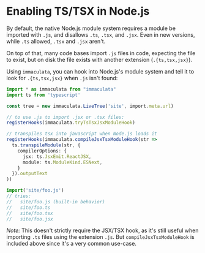 # Enabling TS/TSX in Node.js

By default, the native Node.js module system requires a module
be imported with `.js`, and disallows `.ts`, `.tsx`, and `.jsx`.
Even in new versions, while `.ts` allowed, `.tsx` and `.jsx` aren't.

On top of that, many code bases import `.js` files in code,
expecting the file to exist, but on disk the file exists with
another extension (`.{ts,tsx,jsx}`).

Using `immaculata`, you can hook into Node.js's module system
and tell it to look for `.{ts,tsx,jsx}` when `.js` isn't found:

```ts
import * as immaculata from "immaculata"
import ts from 'typescript'

const tree = new immaculata.LiveTree('site', import.meta.url)

// to use .js to import .jsx or .tsx files:
registerHooks(immaculata.tryTsTsxJsxModuleHook)

// transpiles tsx into javascript when Node.js loads it
registerHooks(immaculata.compileJsxTsxModuleHook(str =>
  ts.transpileModule(str, {
    compilerOptions: {
      jsx: ts.JsxEmit.ReactJSX,
      module: ts.ModuleKind.ESNext,
    }
  }).outputText
))

import('site/foo.js')
// tries:
//   site/foo.js (built-in behavior)
//   site/foo.ts
//   site/foo.tsx
//   site/foo.jsx
```

*Note:* This doesn't strictly require the JSX/TSX hook,
as it's still useful when importing `.ts` files using
the extension `.js`. But `compileJsxTsxModuleHook` is
included above since it's a very common use-case.
